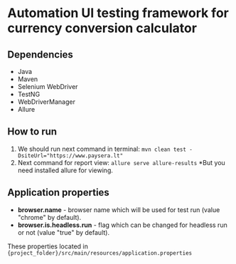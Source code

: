 # Automation UI testing framework for currency conversion calculator

## Dependencies
- Java
- Maven
- Selenium WebDriver
- TestNG
- WebDriverManager
- Allure


## How to run
1. We should run next command in terminal:
```mvn clean test -DsiteUrl="https://www.paysera.lt"```
2. Next command for report view:
```allure serve allure-results```
*But you need installed allure for viewing.

## Application properties
- **browser.name** - browser name which will be used for test run (value "chrome" by default).
- **browser.is.headless.run** - flag which can be changed for headless run or not (value "true" by default).

These properties located in `{project_folder}/src/main/resources/application.properties`